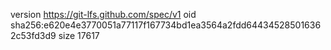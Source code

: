 version https://git-lfs.github.com/spec/v1
oid sha256:e620e4e3770051a77117f167734bd1ea3564a2fdd644345285016362c53fd3d9
size 17617
